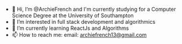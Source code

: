 - 👋 Hi, I’m @ArchieFrench and I'm currently studying for a Computer Science Degree at the University of Southampton
- 👀 I’m interested in full stack development and algorithmics
- 🌱 I’m currently learning ReactJs and Algorithms
- 📫 How to reach me:
  email: archiefrench13@gmail.com
